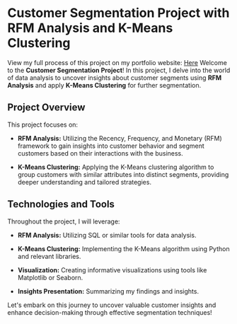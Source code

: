 # Customer Segmentation Project with RFM Analysis and K-Means Clustering
View my full process of this project on my portfolio website: [Here](https://hoangphipv.id.vn/project3.html)
Welcome to the **Customer Segmentation Project**! In this project, I delve into the world of data analysis to uncover insights about customer segments using **RFM Analysis** and apply **K-Means Clustering** for further segmentation.

## Project Overview

This project focuses on:

- **RFM Analysis:** Utilizing the Recency, Frequency, and Monetary (RFM) framework to gain insights into customer behavior and segment customers based on their interactions with the business.

- **K-Means Clustering:** Applying the K-Means clustering algorithm to group customers with similar attributes into distinct segments, providing deeper understanding and tailored strategies.

## Technologies and Tools

Throughout the project, I will leverage:

- **RFM Analysis:** Utilizing SQL or similar tools for data analysis.

- **K-Means Clustering:** Implementing the K-Means algorithm using Python and relevant libraries.

- **Visualization:** Creating informative visualizations using tools like Matplotlib or Seaborn.

- **Insights Presentation:** Summarizing my findings and insights.

Let's embark on this journey to uncover valuable customer insights and enhance decision-making through effective segmentation techniques!
